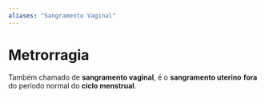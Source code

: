 ```yaml
---
aliases: "Sangramento Vaginal"
---
```

# Metrorragia
Também chamado de **sangramento vaginal**, é o **sangramento uterino** **fora** do período normal do **ciclo menstrual**.